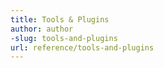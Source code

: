 ```yaml
---
title: Tools & Plugins
author: author
-slug: tools-and-plugins
url: reference/tools-and-plugins
---
```

